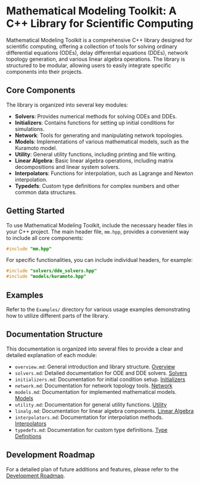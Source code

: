 # Mathematical Modeling Toolkit: A C++ Library for Scientific Computing

Mathematical Modeling Toolkit is a comprehensive C++ library designed for scientific computing, offering a collection of tools for solving ordinary differential equations (ODEs), delay differential equations (DDEs), network topology generation, and various linear algebra operations. The library is structured to be modular, allowing users to easily integrate specific components into their projects.

## Core Components

The library is organized into several key modules:

- **Solvers**: Provides numerical methods for solving ODEs and DDEs.
- **Initializers**: Contains functions for setting up initial conditions for simulations.
- **Network**: Tools for generating and manipulating network topologies.
- **Models**: Implementations of various mathematical models, such as the Kuramoto model.
- **Utility**: General utility functions, including printing and file writing.
- **Linear Algebra**: Basic linear algebra operations, including matrix decompositions and linear system solvers.
- **Interpolators**: Functions for interpolation, such as Lagrange and Newton interpolation.
- **Typedefs**: Custom type definitions for complex numbers and other common data structures.

## Getting Started

To use Mathematical Modeling Toolkit, include the necessary header files in your C++ project. The main header file, `mm.hpp`, provides a convenient way to include all core components:

```cpp
#include "mm.hpp"
```

For specific functionalities, you can include individual headers, for example:

```cpp
#include "solvers/dde_solvers.hpp"
#include "models/kuramoto.hpp"
```

## Examples

Refer to the `Examples/` directory for various usage examples demonstrating how to utilize different parts of the library.

## Documentation Structure

This documentation is organized into several files to provide a clear and detailed explanation of each module:

- `overview.md`: General introduction and library structure. [Overview](docs/overview.md)
- `solvers.md`: Detailed documentation for ODE and DDE solvers. [Solvers](docs/solvers.md)
- `initializers.md`: Documentation for initial condition setup. [Initializers](docs/initializers.md)
- `network.md`: Documentation for network topology tools. [Network](docs/network.md)
- `models.md`: Documentation for implemented mathematical models. [Models](docs/models.md)
- `utility.md`: Documentation for general utility functions. [Utility](docs/utility.md)
- `linalg.md`: Documentation for linear algebra components. [Linear Algebra](docs/linalg.md)
- `interpolators.md`: Documentation for interpolation methods. [Interpolators](docs/interpolators.md)
- `typedefs.md`: Documentation for custom type definitions. [Type Definitions](docs/typedefs.md)

## Development Roadmap

For a detailed plan of future additions and features, please refer to the [Development Roadmap](docs/roadmap.md).

